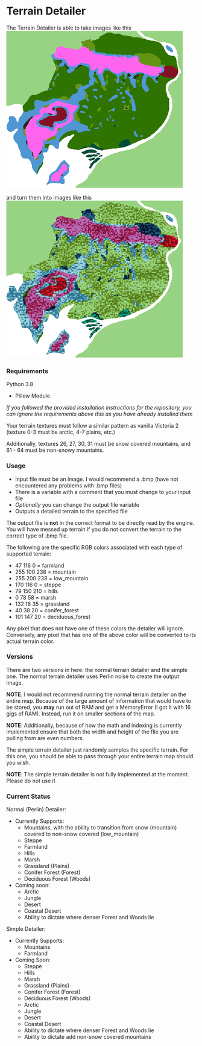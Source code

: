 # Terrain Detailer
The Terrain Detailer is able to take images like this
![Old Image](../images/terrain%20detailer/terrain_generation_test_old.jpg)  

and turn them into images like this
![New Image](../images/terrain%20detailer/terrain_generation_test.jpg)

### Requirements
Python 3.8
- Pillow Module

*If you followed the provided installation instructions for the repository, you can ignore the requirements above this
as you have already installed them*  

Your terrain textures must follow a similar pattern as vanilla Victoria 2 (texture 0-3 must be arctic, 4-7 plains, etc.)  

Additionally, textures 26, 27, 30, 31 must be snow covered mountains, and 61 - 64 must be non-snowy mountains.

### Usage
 - Input file must be an image. I would recommend a .bmp (have not encountered any problems with .bmp files)
 - There is a variable with a comment that you must change to your input file
 - *Optionally* you can change the output file variable
 - Outputs a detailed terrain to the specified file
 
The output file is **not** in the correct format to be directly read by the engine. You will have messed up terrain
if you do not convert the terrain to the correct type of .bmp file.

The following are the specific RGB colors associated with each type of supported terrain:
 - 47 116 0 = farmland
 - 255 100 238 = mountain
 - 255 200 238 = low_mountain
 - 170 116 0 = steppe
 - 79 150 210 = hills
 - 0 78 58 = marsh
 - 132 16 35 = grassland
 - 40 38 20 = conifer_forest
 - 101 147 20 = deciduous_forest
 
Any pixel that does not have one of these colors the detailer will ignore. Conversely, any pixel that has one of the above
color will be converted to its actual terrain color.

### Versions
There are two versions in here: the normal terrain detailer and the simple one. The normal terrain detailer uses Perlin
noise to create the output image.  

**NOTE**: I would not recommend running the normal terrain detailer on the entire map. Because of the large amount of
information that would have to be stored, you **may** run out of RAM and get a MemoryError (I got it with 16 gigs of RAM).
Instead, run it on smaller sections of the map.

**NOTE**: Additionally, because of how the math and indexing is currently implemented ensure that both the width and 
height of the file you are pulling from are even numbers.  

The simple terrain detailer just randomly samples the specific terrain. For this one, you should be able to pass through
your entire terrain map should you wish.

**NOTE**: The simple terrain detailer is not fully implemented at the moment. Please do not use it

### Current Status
Normal (Perlin) Detailer:
 - Currently Supports:
   - Mountains, with the ability to transition from snow (mountain) covered to non-snow covered (low_mountain)
   - Steppe
   - Farmland
   - Hills
   - Marsh
   - Grassland (Plains)
   - Conifer Forest (Forest)
   - Deciduous Forest (Woods)
 - Coming soon:
   - Arctic
   - Jungle
   - Desert
   - Coastal Desert
   - Ability to dictate where denser Forest and Woods lie
  
Simple Detailer:
 - Currently Supports:
   - Mountains
   - Farmland
 - Coming Soon:
   - Steppe
   - Hills
   - Marsh
   - Grassland (Plains)
   - Conifer Forest (Forest)
   - Deciduous Forest (Woods)
   - Arctic
   - Jungle
   - Desert
   - Coastal Desert
   - Ability to dictate where denser Forest and Woods lie
   - Ability to dictate add non-snow covered mountains